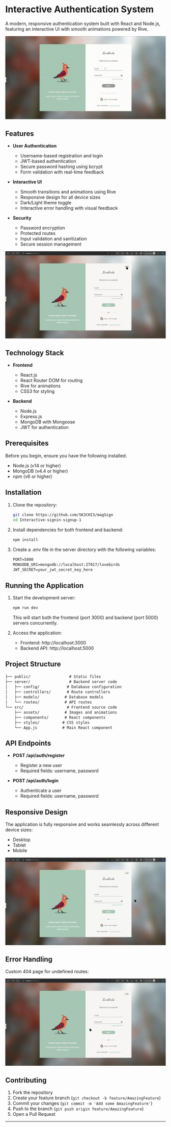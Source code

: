 # Interactive Authentication System

A modern, responsive authentication system built with React and Node.js, featuring an interactive UI with smooth animations powered by Rive.

![Authentication System Demo](./README%20files/first_vid.gif)

## Features

- **User Authentication**
  - Username-based registration and login
  - JWT-based authentication
  - Secure password hashing using bcrypt
  - Form validation with real-time feedback

- **Interactive UI**
  - Smooth transitions and animations using Rive
  - Responsive design for all device sizes
  - Dark/Light theme toggle
  - Interactive error handling with visual feedback

- **Security**
  - Password encryption
  - Protected routes
  - Input validation and sanitization
  - Secure session management

![Dark Mode](./README%20files/dark_mode.gif)

## Technology Stack

- **Frontend**
  - React.js
  - React Router DOM for routing
  - Rive for animations
  - CSS3 for styling

- **Backend**
  - Node.js
  - Express.js
  - MongoDB with Mongoose
  - JWT for authentication

## Prerequisites

Before you begin, ensure you have the following installed:
- Node.js (v14 or higher)
- MongoDB (v4.4 or higher)
- npm (v6 or higher)

## Installation

1. Clone the repository:
   ```bash
   git clone https://github.com/SK3CHI3/magSign
   cd Interactive-signin-signup-1
   ```

2. Install dependencies for both frontend and backend:
   ```bash
   npm install
   ```

3. Create a .env file in the server directory with the following variables:
   ```
   PORT=5000
   MONGODB_URI=mongodb://localhost:27017/lovebirds
   JWT_SECRET=your_jwt_secret_key_here
   ```

## Running the Application

1. Start the development server:
   ```bash
   npm run dev
   ```
   This will start both the frontend (port 3000) and backend (port 5000) servers concurrently.

2. Access the application:
   - Frontend: http://localhost:3000
   - Backend API: http://localhost:5000

## Project Structure

```
├── public/                 # Static files
├── server/                 # Backend server code
│   ├── config/            # Database configuration
│   ├── controllers/       # Route controllers
│   ├── models/           # Database models
│   └── routes/           # API routes
└── src/                   # Frontend source code
    ├── assets/           # Images and animations
    ├── components/       # React components
    ├── styles/          # CSS styles
    └── App.js           # Main React component
```

## API Endpoints

- **POST /api/auth/register**
  - Register a new user
  - Required fields: username, password

- **POST /api/auth/login**
  - Authenticate a user
  - Required fields: username, password

## Responsive Design

The application is fully responsive and works seamlessly across different device sizes:
- Desktop
- Tablet
- Mobile

![Responsive Design](./README%20files/responsive.gif)

## Error Handling

Custom 404 page for undefined routes:

![404 Page](./README%20files/404.gif)

## Contributing

1. Fork the repository
2. Create your feature branch (`git checkout -b feature/AmazingFeature`)
3. Commit your changes (`git commit -m 'Add some AmazingFeature'`)
4. Push to the branch (`git push origin feature/AmazingFeature`)
5. Open a Pull Request
---

